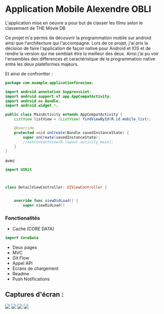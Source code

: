 # Application Mobile Alexendre OBLI



L'application mise en oeuvre a pour but de classer les films selon le classement de THE Movie DB

Ce projet m'a permis de découvrir la programmation mobile sur android ainsi que l'architecture qui l'accompagne. 
Lors de ce projet, j'ai pris la décision de faire l'application de façon native pour Android et IOS et de rendre la version qui me semblait être la meilleur des deux. 
Ainsi j'ai pu voir l'ensembles des differences et caractéristque de la programmation native entre les deux plateformes majeurs. 


Et ainsi de confrontter : 
``` java
package com.example.applicationforesiea;

import android.annotation.SuppressLint;
import android.support.v7.app.AppCompatActivity;
import android.os.Bundle;
import android.widget.*;

public class MainActivity extends AppCompatActivity {
    ListView listView = (ListView) findViewById(R.id.mobile_list);

    @Override
    protected void onCreate(Bundle savedInstanceState) {
        super.onCreate(savedInstanceState);
        //setContentView(R.layout.activity_main);
    }
} 
```
avec 
```swift
import UIKit



class DetailViewController: UIViewController {


    override func viewDidLoad() {
        super.viewDidLoad()
```


### Fonctionalités

- Cache (CORE DATA)
```swift
import CoreData
```
- Deux pages
- MVC
- Git Flow
- Appel API
- Ecrans de chargement
- Readme
- Push Notifications

## Captures d'écran : 
![](https://github.com/lexers16/ProgramESIEA/blob/master/IMG_8684.PNG)
![](https://github.com/lexers16/ProgramESIEA/blob/master/IMG_8685.PNG)
![](https://github.com/lexers16/ProgramESIEA/blob/master/IMG_8686.PNG)
![](https://github.com/lexers16/ProgramESIEA/blob/master/IMG_8687.PNG)






